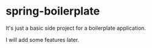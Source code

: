 # spring-boilerplate
It's just a basic side project for a boilerplate application.

I will add some features later.
